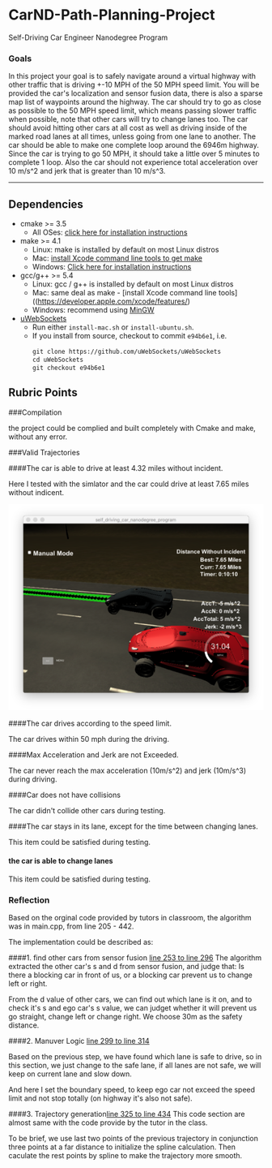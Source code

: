 # CarND-Path-Planning-Project
Self-Driving Car Engineer Nanodegree Program

### Goals
In this project your goal is to safely navigate around a virtual highway with other traffic that is driving +-10 MPH of the 50 MPH speed limit. You will be provided the car's localization and sensor fusion data, there is also a sparse map list of waypoints around the highway. The car should try to go as close as possible to the 50 MPH speed limit, which means passing slower traffic when possible, note that other cars will try to change lanes too. The car should avoid hitting other cars at all cost as well as driving inside of the marked road lanes at all times, unless going from one lane to another. The car should be able to make one complete loop around the 6946m highway. Since the car is trying to go 50 MPH, it should take a little over 5 minutes to complete 1 loop. Also the car should not experience total acceleration over 10 m/s^2 and jerk that is greater than 10 m/s^3.

---

## Dependencies

* cmake >= 3.5
  * All OSes: [click here for installation instructions](https://cmake.org/install/)
* make >= 4.1
  * Linux: make is installed by default on most Linux distros
  * Mac: [install Xcode command line tools to get make](https://developer.apple.com/xcode/features/)
  * Windows: [Click here for installation instructions](http://gnuwin32.sourceforge.net/packages/make.htm)
* gcc/g++ >= 5.4
  * Linux: gcc / g++ is installed by default on most Linux distros
  * Mac: same deal as make - [install Xcode command line tools]((https://developer.apple.com/xcode/features/)
  * Windows: recommend using [MinGW](http://www.mingw.org/)
* [uWebSockets](https://github.com/uWebSockets/uWebSockets)
  * Run either `install-mac.sh` or `install-ubuntu.sh`.
  * If you install from source, checkout to commit `e94b6e1`, i.e.
    ```
    git clone https://github.com/uWebSockets/uWebSockets 
    cd uWebSockets
    git checkout e94b6e1
    ```

## Rubric Points

###Compilation

the project could be complied and built completely with Cmake and make, without any error.

###Valid Trajectories

####The car is able to drive at least 4.32 miles without incident.

Here I tested with the simlator and the car could drive at least 7.65 miles without indicent.

![Driving](images/driving.png)

####The car drives according to the speed limit.

The car drives within 50 mph during the driving.

####Max Acceleration and Jerk are not Exceeded.

The car never reach the max acceleration (10m/s^2) and jerk (10m/s^3) during driving.

####Car does not have collisions

The car didn't collide other cars during testing.

####The car stays in its lane, except for the time between changing lanes.

This item could be satisfied during testing.

#### the car is able to change lanes

This item could be satisfied during testing.

### Reflection
Based on the orginal code provided by tutors in classroom, the algorithm was in main.cpp, from line 205 - 442.

The implementation could be described as:

####1. find other cars from sensor fusion [line 253 to line 296](./src/main.cpp#L253)
The algorithm extracted the other car's s and d from sensor fusion, and judge that: Is there a blocking car in front of us, or a blocking car prevent us to change left or right.

From the d value of other cars, we can find out which lane is it on, and to check it's s and ego car's s value, we can judget whether it will prevent us go straight, change left or change right. We choose 30m as the safety distance.

####2. Manuver Logic [line 299 to line 314](./scr/main.cpp#L299)

Based on the previous step, we have found which lane is safe to drive, so in this section, we just change to the safe lane, if all lanes are not safe, we will keep on current lane and slow down. 

And here I set the boundary speed, to keep ego car not exceed the speed limit and not stop totally (on highway it's also not safe).

####3. Trajectory generation[line 325 to line 434](./scr/main.cpp#L325)
This code section are almost same with the code provide by the tutor in the class.

To be brief, we use last two points of the previous trajectory in conjunction three points at a far distance to initialize the spline calculation. Then caculate the rest points by spline to make the trajectory more smooth.





